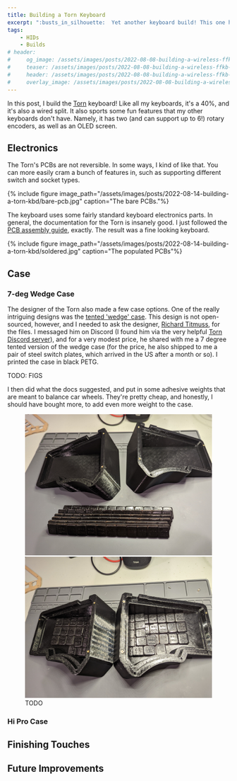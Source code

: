 ```yaml
---
title: Building a Torn Keyboard
excerpt: ":busts_in_silhouette:	 Yet another keyboard build! This one has two rotary encoders and an OLED screen!"
tags:
    - HIDs
    - Builds
# header:
#     og_image: /assets/images/posts/2022-08-08-building-a-wireless-ffkb-kbd/16.jpg
#     teaser: /assets/images/posts/2022-08-08-building-a-wireless-ffkb-kbd/16.jpg
#     header: /assets/images/posts/2022-08-08-building-a-wireless-ffkb-kbd/16.jpg
#     overlay_image: /assets/images/posts/2022-08-08-building-a-wireless-ffkb-kbd/16.jpg  
---
```


In this post, I build the [Torn](https://github.com/rtitmuss/torn) keyboard! Like all my keyboards, it's a 40%, and it's also a wired split. It also sports some fun features that my other keyboards don't have. Namely, it has two (and can support up to 6!) rotary encoders, as well as an OLED screen.

## Electronics

The Torn's PCBs are not reversible. In some ways, I kind of like that. You can more easily cram a bunch of features in, such as supporting different switch and socket types. 

{% include figure image_path="/assets/images/posts/2022-08-14-building-a-torn-kbd/bare-pcb.jpg" caption="The bare PCBs."%}

The keyboard uses some fairly standard keyboard electronics parts. In general, the documentation for the Torn is insanely good. I just followed the [PCB assembly guide](https://github.com/rtitmuss/torn/blob/master/doc/pcb.md), exactly. The result was a fine looking keyboard. 

{% include figure image_path="/assets/images/posts/2022-08-14-building-a-torn-kbd/soldered.jpg" caption="The populated PCBs"%}

## Case

### 7-deg Wedge Case

The designer of the Torn also made a few case options. One of the really intriguing designs was the [tented 'wedge' case](https://github.com/rtitmuss/torn/blob/master/case/wedge/wedge.md). This design is not open-sourced, however, and I needed to ask the designer, [Richard Titmuss](https://github.com/rtitmuss), for the files. I messaged him on Discord (I found him via the very helpful [Torn Discord server](https://discordapp.com/users/745293992044003348/)), and for a very modest price, he shared with me a 7 degree tented version of the wedge case (for the price, he also shipped to me a pair of steel switch plates, which arrived in the US after a month or so). I printed the case in black PETG. 

TODO: FIGS

I then did what the docs suggested, and put in some adhesive weights that are meant to balance car wheels. They're pretty cheap, and honestly, I should have bought more, to add even more weight to the case. 

<figure class="half">
    <a href="/assets/images/posts/2022-08-14-building-a-torn-kbd/case-w-weights.jpg"><img src="/assets/images/posts/2022-08-14-building-a-torn-kbd/case-w-weights.jpg"></a>
    <a href="/assets/images/posts/2022-08-14-building-a-torn-kbd/case-w-weights-inside.jpg"><img src="/assets/images/posts/2022-08-14-building-a-torn-kbd/case-w-weights-inside.jpg"></a>
    <figcaption>TODO</figcaption>
</figure>


### Hi Pro Case




## Finishing Touches

## Future Improvements